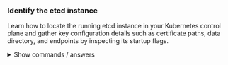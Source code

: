 ### Identify the etcd instance

Learn how to locate the running etcd instance in your Kubernetes control plane and gather key configuration details such as certificate paths, data directory, and endpoints by inspecting its startup flags.

<details>
<summary>Show commands / answers</summary>
<p>

```bash
# Connect to the control-plane node
ssh controlplane

# Check etcd version
etcdctl version

# List the running etcd Pod
kubectl get pods -n kube-system | grep etcd
# Example output:
# etcd-controlplane    1/1     Running   2 (50m ago)   10d

# Describe the etcd Pod to confirm its configuration
kubectl describe pod etcd-controlplane -n kube-system

# Look for these important flags:
# --cert-file=/etc/kubernetes/pki/etcd/server.crt
# --key-file=/etc/kubernetes/pki/etcd/server.key
# --data-dir=/var/lib/etcd
# --listen-client-urls=https://127.0.0.1:2379,https://172.30.1.2:2379
# --peer-trusted-ca-file=/etc/kubernetes/pki/etcd/ca.crt
# --trusted-ca-file=/etc/kubernetes/pki/etcd/ca.crt

# The data-dir in etcd is the directory where etcd stores all of its persistent data.
```

</p>
</details>
